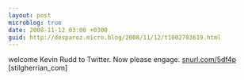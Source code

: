 ```yaml
---
layout: post
microblog: true
date: 2008-11-12 03:00 +0300
guid: http://desparoz.micro.blog/2008/11/12/t1002703619.html
---
```

welcome Kevin Rudd to Twitter.  Now please engage. [snurl.com/5df4p](http://snurl.com/5df4p)  [stilgherrian_com]
